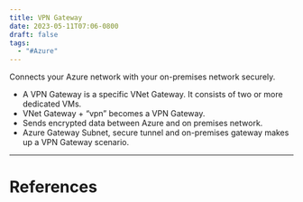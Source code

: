 ```yaml
---
title: VPN Gateway
date: 2023-05-11T07:06-0800
draft: false
tags:
  - "#Azure"
---
```

Connects your Azure network with your on-premises network securely.

- A VPN Gateway is a specific VNet Gateway. It consists of two or more dedicated VMs.
- VNet Gateway + “vpn” becomes a VPN Gateway.
- Sends encrypted data between Azure and on premises network.
- Azure Gateway Subnet, secure tunnel and on-premises gateway makes up a VPN Gateway scenario.

---
# References
